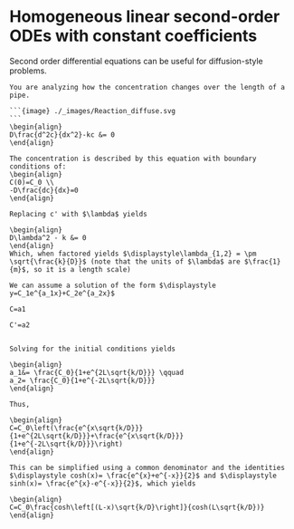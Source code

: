 # Homogeneous linear second-order ODEs with constant coefficients

Second order differential equations can be useful for diffusion-style problems. 

````{example} Steady-state Reaction Diffusion
You are analyzing how the concentration changes over the length of a pipe.

```{image} ./_images/Reaction_diffuse.svg
```
\begin{align}
D\frac{d^2c}{dx^2}-kc &= 0
\end{align}

The concentration is described by this equation with boundary conditions of:
\begin{align}
C(0)=C_0 \\
-D\frac{dc}{dx}=0
\end{align}

Replacing c' with $\lambda$ yields 

\begin{align} 
D\lambda^2 - k &= 0
\end{align}
Which, when factored yields $\displaystyle\lambda_{1,2} = \pm \sqrt{\frac{k}{D}}$ (note that the units of $\lambda$ are $\frac{1}{m}$, so it is a length scale)

We can assume a solution of the form $\displaystyle y=C_1e^{a_1x}+C_2e^{a_2x}$

C=a1

C'=a2


Solving for the initial conditions yields 

\begin{align}
a_1&= \frac{C_0}{1+e^{2L\sqrt{k/D}}} \qquad
a_2= \frac{C_0}{1+e^{-2L\sqrt{k/D}}}
\end{align}

Thus, 

\begin{align}
C=C_0\left(\frac{e^{x\sqrt{k/D}}}{1+e^{2L\sqrt{k/D}}}+\frac{e^{x\sqrt{k/D}}}{1+e^{-2L\sqrt{k/D}}}\right)
\end{align}

This can be simplified using a common denominator and the identities $\displaystyle cosh(x)= \frac{e^{x}+e^{-x}}{2}$ and $\displaystyle sinh(x)= \frac{e^{x}-e^{-x}}{2}$, which yields 

\begin{align}
C=C_0\frac{cosh\left[(L-x)\sqrt{k/D}\right]}{cosh(L\sqrt{k/D})}
\end{align}